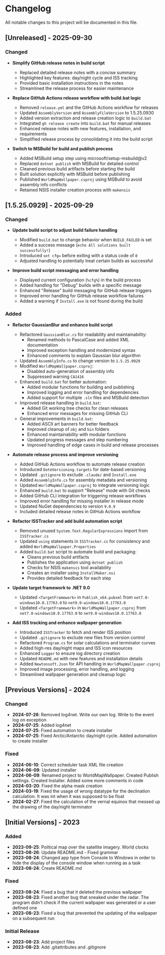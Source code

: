# Changelog

All notable changes to this project will be documented in this file.

## [Unreleased] - 2025-09-30

### Changed
- **Simplify GitHub release notes in build script**
  - Replaced detailed release notes with a concise summary
  - Highlighted key features: day/night cycle and ISS tracking
  - Provided basic installation instructions in the notes
  - Streamlined the release process for easier maintenance

- **Replace GitHub Actions release workflow with build.bat logic**
  - Removed `release.yml` and the GitHub Actions workflow for releases
  - Updated `AssemblyVersion` and `AssemblyFileVersion` to 1.5.25.0930
  - Added version extraction and release creation logic to `build.bat`
  - Integrated `gh release create` into `build.bat` for manual releases
  - Enhanced release notes with new features, installation, and requirements
  - Simplified release process by consolidating it into the build script

- **Switch to MSBuild for build and publish process**
  - Added MSBuild setup step using microsoft/setup-msbuild@v2
  - Replaced `dotnet publish` with MSBuild for detailed control
  - Cleaned previous build artifacts before starting the build
  - Built solution explicitly with MSBuild before publishing
  - Published `WorldMapWallpaper.csproj` using MSBuild to avoid assembly info conflicts
  - Retained NSIS installer creation process with `makensis`

## [1.5.25.0929] - 2025-09-29

### Changed
- **Update build script to adjust build failure handling**
  - Modified `build.bat` to change behavior when `BUILD_FAILED` is set
  - Added a success message (`echo All solutions built successfully!`)
  - Introduced `set cfg=` before exiting with a status code of `0`
  - Adjusted handling to potentially treat certain builds as successful

- **Improve build script messaging and error handling**
  - Displayed current configuration (`%cfg%`) in the build process
  - Added handling for "Debug" builds with a specific message
  - Enhanced "Release" build messaging for GitHub release triggers
  - Improved error handling for GitHub release workflow failures
  - Added a warning if `Install.exe` is not found during the build

### Added
- **Refactor GaussianBlur and enhance build script**
  - Refactored `GaussianBlur.cs` for readability and maintainability:
    - Renamed methods to PascalCase and added XML documentation
    - Improved exception handling and modernized syntax
    - Enhanced comments to explain Gaussian blur algorithm
  - Updated `AssemblyInfo.cs` to change version to `1.5.25.0929`
  - Modified `WorldMapWallpaper.csproj`:
    - Disabled auto-generation of assembly info
    - Suppressed warning `CA1416`
  - Enhanced `build.bat` for better automation:
    - Added modular functions for building and publishing
    - Improved logging and error handling for dependencies
    - Added support for multiple `.sln` files and MSBuild detection
  - Improved release handling in `build.bat`:
    - Added Git working tree checks for clean releases
    - Enhanced error messages for missing GitHub CLI
  - General improvements in `build.bat`:
    - Added ASCII art banners for better feedback
    - Improved cleanup of `obj` and `bin` folders
    - Enhanced maintainability with modular functions
    - Updated progress messages and step numbering
    - Improved handling of edge cases in build and release processes

- **Automate release process and improve versioning**
  - Added GitHub Actions workflow to automate release creation
  - Introduced `DateVersioning.targets` for date-based versioning
  - Updated `.gitignore` to exclude `.claude/` and `Install.exe`
  - Added `AssemblyInfo.cs` for assembly metadata and versioning
  - Updated `WorldMapWallpaper.csproj` to integrate versioning logic
  - Enhanced `build.bat` to support "Release" mode with Git checks
  - Added GitHub CLI integration for triggering release workflows
  - Improved error handling for missing installer in release mode
  - Updated NuGet dependencies to version `9.0.9`
  - Included detailed release notes in GitHub Actions workflow

- **Refactor ISSTracker and add build automation script**
  - Removed unused `System.Text.RegularExpressions` import from `ISSTracker.cs`
  - Updated `using` statements in `ISSTracker.cs` for consistency and added `WorldMapWallpaper.Properties`
  - Added `build.bat` script to automate build and packaging:
    - Cleans previous build artifacts
    - Publishes the application using `dotnet publish`
    - Checks for NSIS `makensis` tool availability
    - Creates an installer using `InstallMaker.nsi`
    - Provides detailed feedback for each step

- **Update target framework to .NET 9.0**
  - Updated `<TargetFramework>` in `Publish_x64.pubxml` from `net7.0-windows10.0.17763.0` to `net9.0-windows10.0.17763.0`
  - Updated `<TargetFramework>` in `WorldMapWallpaper.csproj` from `net7.0-windows10.0.17763.0` to `net9.0-windows10.0.17763.0`

- **Add ISS tracking and enhance wallpaper generation**
  - Introduced `ISSTracker` to fetch and render ISS position
  - Updated `.gitignore` to exclude new files from version control
  - Refactored `Program.cs` for solar calculations and terminator curves
  - Added high-res day/night maps and ISS icon resources
  - Enhanced `Logger` to ensure log directory creation
  - Updated `README.md` with new features and installation details
  - Added `Newtonsoft.Json` for API handling in `WorldMapWallpaper.csproj`
  - Improved image processing, error handling, and logging
  - Streamlined wallpaper generation and cleanup logic

## [Previous Versions] - 2024

### Changed
- **2024-07-26**: Removed log4net. Write our own log. Write to the event log on exception
- **2024-07-25**: Added log4net
- **2024-07-25**: Fixed automation to create installer
- **2024-07-25**: Fixed Arctic/Antarctic day/night cycle. Added automation to create installer

### Fixed
- **2024-06-10**: Correct scheduler task XML file creation
- **2024-06-09**: Updated installer
- **2024-06-09**: Renamed project to WorldMapWallpaper. Created Publish settings. Created Installer. Added some more comments in code
- **2024-03-20**: Fixed the alpha mask creation
- **2024-03-19**: Fixed the usage of wrong datatype for the declination calculation. It was int when it was supposed to be float
- **2024-02-27**: Fixed the calculation of the vernal equinox that messed up the drawing of the day/night terminator

## [Initial Versions] - 2023

### Added
- **2023-09-25**: Political map over the satellite imagery. World clocks
- **2023-08-26**: Update README.md - Fixed grammar
- **2023-08-24**: Changed app type from Console to Windows in order to hide the display of the console window when running as a task
- **2023-08-24**: Create README.md

### Fixed
- **2023-08-24**: Fixed a bug that it deleted the previous wallpaper
- **2023-08-23**: Fixed another bug that sneaked under the radar. The program didn't check if the current wallpaper was generated or a user defined one
- **2023-08-23**: Fixed a bug that prevented the updating of the wallpaper on a subsequent run

### Initial Release
- **2023-08-23**: Add project files
- **2023-08-23**: Add .gitattributes and .gitignore